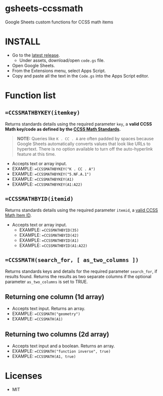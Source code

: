 # gsheets-ccssmath
Google Sheets custom functions for CCSS math items

# INSTALL
  + Go to the [latest release][latest].
    + Under assets, download/open `code.gs` file.
  + Open Google Sheets.
  + From the Extensions menu, select Apps Script.
  + Copy and paste all the text in the `Code.gs` into the Apps Script editor.

# Function list

## `=CCSSMATHBYKEY(itemkey)`
Returns standards details using the required parameter `key`, a **valid CCSS Math key/code as defined by the [CCSS Math Standards][ccssm].**

> **NOTE:** Queries like `K . CC . A` are often padded by spaces because Google Sheets automatically converts values that look like URLs to hypertext. There is no option available to turn off the auto-hyperlink feature at this time.

  + Accepts text or array input.
  + EXAMPLE: `=CCSSMATHBYKEY("K . CC . A")`
  + EXAMPLE: `=CCSSMATHBYKEY("5.NF.A.1")`
  + EXAMPLE: `=CCSSMATHBYKEY(A1)`
  + EXAMPLE: `=CCSSMATHBYKEY(A1:A22)`  

## `=CCSSMATHBYID(itemid)`
Returns standards details using the required parameter `itemid`, a [valid CCSS Math Item ID][itemid].

+ Accepts text or array input.
  + EXAMPLE: `=CCSSMATHBYID(35)`
  + EXAMPLE: `=CCSSMATHBYID(42)`
  + EXAMPLE: `=CCSSMATHBYID(A1)`
  + EXAMPLE: `=CCSSMATHBYID(A1:A22)`  
  
## `=CCSSMATH(search_for, [ as_two_columns ])`
Returns standards keys and details for the required parameter `search_for`, if results found. Returns the results as two separate columns if the optional parameter `as_two_columns` is set to TRUE.

## Returning one column (1d array)
  + Accepts text input. Returns an array.
  + EXAMPLE: `=CCSSMATH("geometry")`
  + EXAMPLE: `=CCSSMATH(A1)`

 ## Returning two columns (2d array)
  + Accepts text input and a boolean. Returns an array.
  + EXAMPLE: `=CCSSMATH("function inverse", true)`
  + EXAMPLE: `=CCSSMATH(A1, true)`     

# Licenses
  + MIT


[latest]: https://github.com/ccssapp/gsheets-ccssmath/releases/latest
[ccssm]: http://www.corestandards.org/Math/
[itemid]: https://github.com/ccssapp/ccssmath-items/blob/main/ITEMID.md
